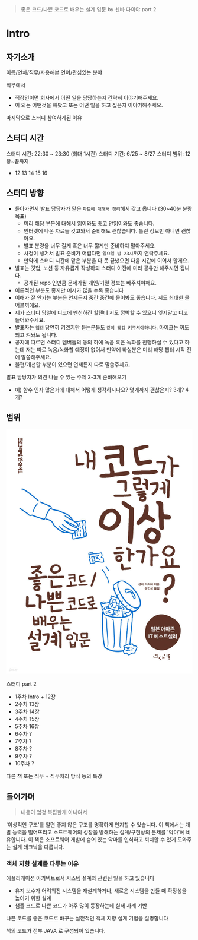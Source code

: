 > 좋은 코드/나쁜 코드로 배우는 설계 입문 by 센바 다이야 part 2

# Intro

## 자기소개

이름/연차/직무/사용해본 언어/관심있는 분야

직무에서

- 직장인이면 회사에서 어떤 일을 담당하는지 간략히 이야기해주세요.
- 이 외는 어떤것을 해봤고 또는 어떤 일을 하고 싶은지 이야기해주세요.

마지막으로 스터디 참여하게된 이유

## 스터디 시간

스터디 시간: 22:30 \~ 23:30 (최대 1시간)
스터디 기간: 6/25 \~ 8/27
스터디 범위: 12장~끝까지

- 12 13 14 15 16

## 스터디 방향

- 돌아가면서 발표 담당자가 맡은 `파트에 대해서 정리`해서 갖고 옵니다 (30~40분 분량 목표)
  - 미리 해당 부분에 대해서 읽어와도 좋고 안읽어와도 좋습니다.
  - 인터넷에 나온 자료들 갖고와서 준비해도 괜찮습니다. 틀린 정보만 아니면 괜찮아요.
  - 발표 분량을 너무 길게 혹은 너무 짧게만 준비하지 말아주세요.
  - 사정이 생겨서 발표 준비가 어렵다면 `일요일 밤 23시`까지 연락주세요.
  - 만약에 스터디 시간에 맡은 부분을 다 못 끝냈으면 다음 시간에 이어서 할게요.
- 발표는 깃헙, 노션 등 자유롭게 작성하되 스터디 이전에 미리 공유만 해주시면 됩니다.
  - 공개된 repo 인만큼 문제가될 개인/기밀 정보는 빼주셔야해요.
- 이론적인 부분도 좋지만 예시가 많을 수록 좋습니다
- 이해가 잘 안가는 부분은 언제든지 중간 중간에 물어봐도 좋습니다. 저도 최대한 물어볼꺼에요.
- 제가 스터디 당일에 디코에 멘션하긴 할탠데 저도 깜빡할 수 있으니 잊지말고 디코 들어와주세요.
- 발표자는 `웹켐` 당연히 키겠지만 듣는분들도 `같이 웨켐 켜주셔야하니다`. 마이크는 꺼도되고 켜놔도 됩니다.
- 공지에 따르면 스터디 멤버들의 동의 하에 녹음 혹은 녹화를 진행하실 수 있다고 하는데 저는 따로 녹음/녹화할 예정이 없어서 만약에 하실분은 미리 해당 챕터 시작 전에 말씀해주세요.
- 불편/개선할 부분이 있으면 언제든지 따로 말씀주세요.

발표 담당자가 의견 나눌 수 있는 주제 2-3개 준비해오기

- 예) 함수 인자 많은거에 대해서 어떻게 생각하시나요? 몇개까지 괜찮은지? 3개? 4개?

## 범위

![cover](./img/cover.png)

스터디 part 2

- 1주차 Intro + 12장
- 2주차 13장
- 3주차 14장
- 4주차 15장
- 5주차 16장
- 6주차 ?
- 7주차 ?
- 8주차 ?
- 9주차 ?
- 10주차 ?

다른 책 또는 직무 + 직무처리 방식 등의 특강

## 들어가며

> 내용이 엄청 복잡한게 아니여서

'이상적인 구조'를 알면 좋지 않은 구조를 명확하게 인지할 수 있습니다.
이 책에서는 개발 능력을 떨어뜨리고 소프트웨어의 성장을 방해하는 설계/구현상의 문제를 '악마'에 비유합니다.
이 책은 소프트웨어 개발에 숨어 있는 악마를 인식하고 퇴치할 수 있게 도와주는 설계 테크닉을 다룹니다.

### 객체 지향 설계를 다루는 이유

애플리케이션 아키텍트로서 시스템 설계와 관련된 일을 하고 있습니다

- 유지 보수가 어려워진 시스템을 재설계하거나, 새로운 시스템을 만들 때 확장성을 높이기 위한 설계
- 샘플 코드로 나쁜 코드가 아주 많이 등장하는데 실제 사례 기반

나쁜 코드를 좋은 코드로 바꾸는 실첱적인 객체 지향 설게 기법을 설명합니다

책의 코드가 전부 JAVA 로 구성되어 있습니다.
